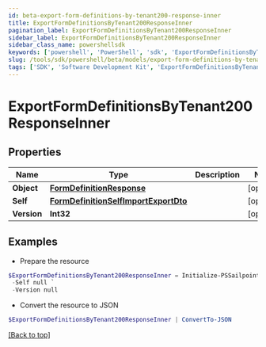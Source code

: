 ```yaml
---
id: beta-export-form-definitions-by-tenant200-response-inner
title: ExportFormDefinitionsByTenant200ResponseInner
pagination_label: ExportFormDefinitionsByTenant200ResponseInner
sidebar_label: ExportFormDefinitionsByTenant200ResponseInner
sidebar_class_name: powershellsdk
keywords: ['powershell', 'PowerShell', 'sdk', 'ExportFormDefinitionsByTenant200ResponseInner', 'BetaExportFormDefinitionsByTenant200ResponseInner'] 
slug: /tools/sdk/powershell/beta/models/export-form-definitions-by-tenant200-response-inner
tags: ['SDK', 'Software Development Kit', 'ExportFormDefinitionsByTenant200ResponseInner', 'BetaExportFormDefinitionsByTenant200ResponseInner']
---
```



# ExportFormDefinitionsByTenant200ResponseInner

## Properties

Name | Type | Description | Notes
------------ | ------------- | ------------- | -------------
**Object** | [**FormDefinitionResponse**](form-definition-response) |  | [optional] 
**Self** | [**FormDefinitionSelfImportExportDto**](form-definition-self-import-export-dto) |  | [optional] 
**Version** | **Int32** |  | [optional] 

## Examples

- Prepare the resource
```powershell
$ExportFormDefinitionsByTenant200ResponseInner = Initialize-PSSailpoint.BetaExportFormDefinitionsByTenant200ResponseInner  -Object null `
 -Self null `
 -Version null
```

- Convert the resource to JSON
```powershell
$ExportFormDefinitionsByTenant200ResponseInner | ConvertTo-JSON
```


[[Back to top]](#) 

